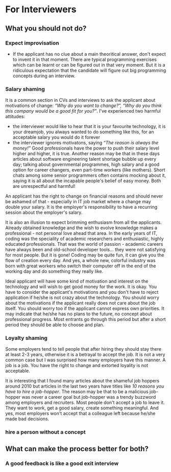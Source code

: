 # For Interviewers

## What you should not do?

### Expect improvisation
- If the applicant has no clue about a main theoritical answer, don't expect to invent it in that moment. There are typical programming exercises which can be learnt or can be figured out in that very moment. But it is a ridiculous expectation that the candidate will figure out big programming concepts during an interview.

### Salary shaming
It is a common section in CVs and interviews to ask the applicant about motivations of change: _“Why do you want to change?”, “Why do you think this company would be a good fit for you?”_. I've experienced two harmful attitudes:
 * the interviewer would like to hear that it is your favourite technology, it is your dreamjob, you always wanted to do something like this, for an acceptable salary you would do it forever
 * the interviewer ignores motivatons, saying _“The reason is always the money!”_ Good professionals have the power to push their salary level higher and higher, it is true. Another reason may be that in these days articles about software engineering talent shortage bubble up every day; talking about governmental programmes, high salary and a good option for career changers, even part-time workers (like mothers). Short chats among some senior programmers often contains mocking about it, saying it is all about the incapable people's belief of easy money.
Both are unrespectful and harmful! 

An applicant has the right to change on financial reasons and should never be ashamed of that - especially in IT job market where a change may double your salary. It is the employer's responsibility to have a recurring session about the employer's salary.

It is also an illusion to expect brimming enthusiasm from all the applicants. Already obtained knowledge and the wish to evolve knowledge makes a professional - not personal love ahead that area. In the early years of IT, coding was the speciality of academic researchers and enthusiastic, highly educated professionals. That was the world of passion - academic careers have always been and old-school developer tools... they were not satisfying for most people. But it is gone! Coding may be quite fun, it can give you the flow of creation every day. And yes, a whole new, colorful industry was born with great workers who switch their computer off in the end of the working day and do something they really like.

Ideal applicant will have some kind of motivation and interest on the technology and will wish to get good money for the work. It is okay. You have to consider the applicant's motivations and you don't have to reject application if he/she is not crazy about the technology. You should worry about the motivations if the applicant really does not care about the job itself. You should worry too if the applicant cannot express own priorities. It may indicate that he/she has no plans to the future, no concept about professional progress. Most entrants go through this period but after a short period they should be able to choose and plan. 

### Loyalty shaming
Some employers tend to tell people that after hiring they should stay there at least 2-3 years, otherwise it is a betrayal to accept the job. It is not a very common case but I was surprised how many employers have this manner. A job is a job. You have the right to change and extorted loyality is not acceptable.

It is interesting that I found many articles about the shameful job hoppers around 2010 but articles in the last two years have titles like _10 reasons you have to hire a job-hopper_. The reason may be that to be a malicious
job-hopper was never a career goal but job-hopper was a trendy buzzword among employers and recruiters. Most people don't accept a job to leave it. They want to work, get a good salary, create something meaningful. And yes, most employers won't accept that a colleague left because he/she made bad decisions.

### hire a person without a concept

## What can make the process better for both?

### A good feedback is like a good exit interview
